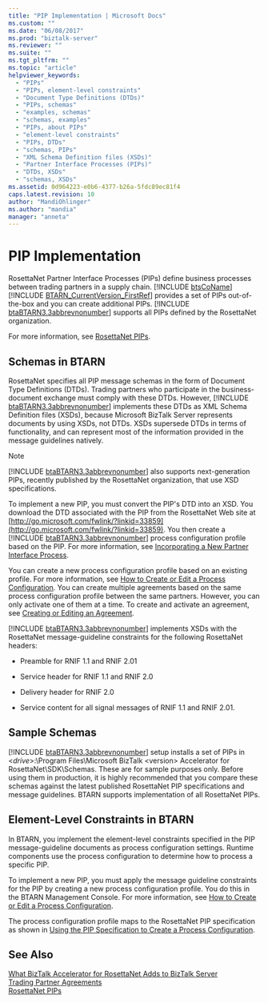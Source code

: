 ```yaml
---
title: "PIP Implementation | Microsoft Docs"
ms.custom: ""
ms.date: "06/08/2017"
ms.prod: "biztalk-server"
ms.reviewer: ""
ms.suite: ""
ms.tgt_pltfrm: ""
ms.topic: "article"
helpviewer_keywords: 
  - "PIPs"
  - "PIPs, element-level constraints"
  - "Document Type Definitions (DTDs)"
  - "PIPs, schemas"
  - "examples, schemas"
  - "schemas, examples"
  - "PIPs, about PIPs"
  - "element-level constraints"
  - "PIPs, DTDs"
  - "schemas, PIPs"
  - "XML Schema Definition files (XSDs)"
  - "Partner Interface Processes (PIPs)"
  - "DTDs, XSDs"
  - "schemas, XSDs"
ms.assetid: 0d964223-e0b6-4377-b26a-5fdc89ec81f4
caps.latest.revision: 10
author: "MandiOhlinger"
ms.author: "mandia"
manager: "anneta"
---
```

# PIP Implementation
RosettaNet Partner Interface Processes (PIPs) define business processes between trading partners in a supply chain. [!INCLUDE [btsCoName](../../includes/btsconame-md.md)][!INCLUDE [BTARN_CurrentVersion_FirstRef](../../includes/btarn-currentversion-firstref-md.md)] provides a set of PIPs out-of-the-box and you can create additional PIPs. [!INCLUDE [btaBTARN3.3abbrevnonumber](../../includes/btabtarn3-3abbrevnonumber-md.md)] supports all PIPs defined by the RosettaNet organization.  
  
 For more information, see [RosettaNet PIPs](../../adapters-and-accelerators/accelerator-rosettanet/rosettanet-pips.md).  
  
## Schemas in BTARN  
 RosettaNet specifies all PIP message schemas in the form of Document Type Definitions (DTDs). Trading partners who participate in the business-document exchange must comply with these DTDs. However, [!INCLUDE [btaBTARN3.3abbrevnonumber](../../includes/btabtarn3-3abbrevnonumber-md.md)] implements these DTDs as XML Schema Definition files (XSDs), because Microsoft  BizTalk Server represents documents by using XSDs, not DTDs. XSDs supersede DTDs in terms of functionality, and can represent most of the information provided in the message guidelines natively.  
  
> [!NOTE]
>  [!INCLUDE [btaBTARN3.3abbrevnonumber](../../includes/btabtarn3-3abbrevnonumber-md.md)] also supports next-generation PIPs, recently published by the RosettaNet organization, that use XSD specifications.  
  
 To implement a new PIP, you must convert the PIP's DTD into an XSD. You download the DTD associated with the PIP from the RosettaNet Web site at [http://go.microsoft.com/fwlink/?linkid=33859](http://go.microsoft.com/fwlink/?linkid=33859). You then create a [!INCLUDE [btaBTARN3.3abbrevnonumber](../../includes/btabtarn3-3abbrevnonumber-md.md)] process configuration profile based on the PIP. For more information, see [Incorporating a New Partner Interface Process](../../adapters-and-accelerators/accelerator-rosettanet/incorporating-a-new-partner-interface-process.md).  
  
 You can create a new process configuration profile based on an existing profile. For more information, see [How to Create or Edit a Process Configuration](../../adapters-and-accelerators/accelerator-rosettanet/how-to-create-or-edit-a-process-configuration.md). You can create multiple agreements based on the same process configuration profile between the same partners. However, you can only activate one of them at a time. To create and activate an agreement, see [Creating or Editing an Agreement](../../adapters-and-accelerators/accelerator-rosettanet/creating-or-editing-an-agreement.md).  
  
 [!INCLUDE [btaBTARN3.3abbrevnonumber](../../includes/btabtarn3-3abbrevnonumber-md.md)] implements XSDs with the RosettaNet message-guideline constraints for the following RosettaNet headers:  
  
-   Preamble for RNIF 1.1 and RNIF 2.01  
  
-   Service header for RNIF 1.1 and RNIF 2.0  
  
-   Delivery header for RNIF 2.0  
  
-   Service content for all signal messages of RNIF 1.1 and RNIF 2.01.  
  
## Sample Schemas  
 [!INCLUDE [btaBTARN3.3abbrevnonumber](../../includes/btabtarn3-3abbrevnonumber-md.md)] setup installs a set of PIPs in \<<em>drive</em>\>:\Program Files\Microsoft BizTalk \<version\> Accelerator for RosettaNet\SDK\Schemas. These are for sample purposes only. Before using them in production, it is highly recommended that you compare these schemas against the latest published RosettaNet PIP specifications and message guidelines. BTARN supports implementation of all RosettaNet PIPs.  
  
## Element-Level Constraints in BTARN  
 In BTARN, you implement the element-level constraints specified in the PIP message-guideline documents as process configuration settings. Runtime components use the process configuration to determine how to process a specific PIP.  
  
 To implement a new PIP, you must apply the message guideline constraints for the PIP by creating a new process configuration profile. You do this in the BTARN Management Console. For more information, see [How to Create or Edit a Process Configuration](../../adapters-and-accelerators/accelerator-rosettanet/how-to-create-or-edit-a-process-configuration.md).  
  
 The process configuration profile maps to the RosettaNet PIP specification as shown in [Using the PIP Specification to Create a Process Configuration](../../adapters-and-accelerators/accelerator-rosettanet/using-the-pip-specification-to-create-a-process-configuration.md).  
  
## See Also  
 [What BizTalk Accelerator for RosettaNet Adds to BizTalk Server](../../adapters-and-accelerators/accelerator-rosettanet/what-biztalk-accelerator-for-rosettanet-adds-to-biztalk-server.md)   
 [Trading Partner Agreements](../../adapters-and-accelerators/accelerator-rosettanet/trading-partner-agreements.md)   
 [RosettaNet PIPs](../../adapters-and-accelerators/accelerator-rosettanet/rosettanet-pips.md)